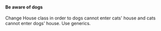 #### **Be aware of dogs**

Change House class in order to dogs cannot enter cats' house and cats cannot enter dogs' house. 
Use generics.